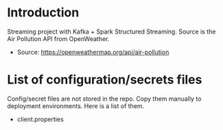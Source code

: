 # Introduction
Streaming project with Kafka + Spark Structured Streaming. Source is the Air Pollution API from OpenWeather.
- Source: https://openweathermap.org/api/air-pollution

# List of configuration/secrets files
Config/secret files are not stored in the repo. Copy them manually to deployment environments. Here is a list of them.
- client.properties 
